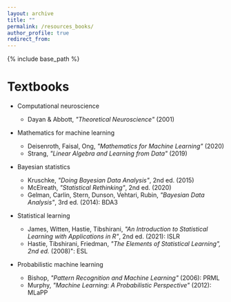 ```yaml
---
layout: archive
title: ""
permalink: /resources_books/
author_profile: true
redirect_from:
---
```


{% include base_path %}


Textbooks
======
* Computational neuroscience
  * Dayan & Abbott, *"Theoretical Neuroscience"* (2001)

* Mathematics for machine learning
  * Deisenroth, Faisal, Ong, *"Mathematics for Machine Learning"* (2020)
  * Strang, *"Linear Algebra and Learning from Data"* (2019)

* Bayesian statistics
  * Kruschke, *"Doing Bayesian Data Analysis"*, 2nd ed. (2015)
  * McElreath, *"Statistical Rethinking"*, 2nd ed. (2020)
  * Gelman, Carlin, Stern, Dunson, Vehtari, Rubin, *"Bayesian Data Analysis"*, 3rd ed. (2014): BDA3

* Statistical learning
  * James, Witten, Hastie, Tibshirani, *"An Introduction to Statistical Learning with Applications in R"*, 2nd ed. (2021): ISLR
  * Hastie, Tibshirani, Friedman, *"The Elements of Statistical Learning", 2nd ed.* (2008)": ESL

* Probabilistic machine learning
  * Bishop, *"Pattern Recognition and Machine Learning"* (2006): PRML
  * Murphy, *"Machine Learning: A Probabilistic Perspective"* (2012): MLaPP